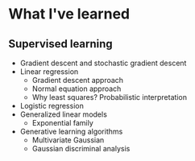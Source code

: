 # What I've learned
## Supervised learning
* Gradient descent and stochastic gradient descent
* Linear regression
  * Gradient descent approach
  * Normal equation approach
  * Why least squares? Probabilistic interpretation
* Logistic regression
* Generalized linear models
  * Exponential family
* Generative learning algorithms
  * Multivariate Gaussian
  * Gaussian discriminal analysis
